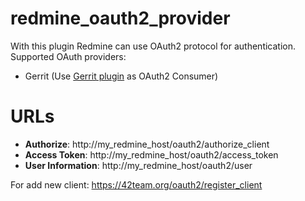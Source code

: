 # redmine_oauth2_provider

With this plugin Redmine can use OAuth2 protocol for authentication. 
Supported OAuth providers:

* Gerrit (Use [Gerrit plugin](https://github.com/k-muramatsu/gerrit-oauth-provider) as OAuth2 Consumer)


# URLs

- **Authorize**: http://my_redmine_host/oauth2/authorize_client
- **Access Token**: http://my_redmine_host/oauth2/access_token
- **User Information**: http://my_redmine_host/oauth2/user

For add new client: https://42team.org/oauth2/register_client
